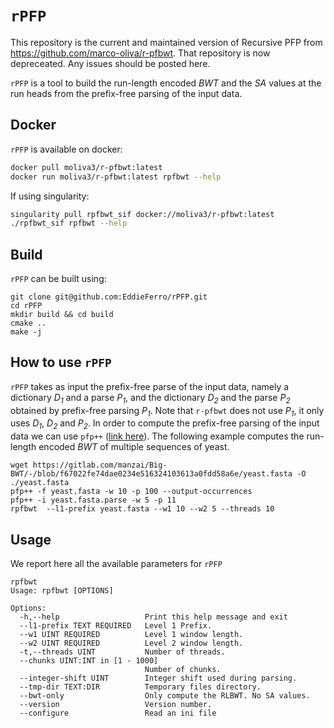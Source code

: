 # `rPFP`

This repository is the current and maintained version of Recursive PFP from https://github.com/marco-oliva/r-pfbwt. That repository is now depreceated. Any issues should be posted here.

`rPFP` is a tool to build the run-length encoded *BWT* and the *SA* values at the run heads from the prefix-free 
parsing of the input data.

## Docker
`rPFP` is available on docker:

```bash
docker pull moliva3/r-pfbwt:latest
docker run moliva3/r-pfbwt:latest rpfbwt --help
```

If using singularity:
```bash
singularity pull rpfbwt_sif docker://moliva3/r-pfbwt:latest
./rpfbwt_sif rpfbwt --help
```

## Build
`rPFP` can be built using: 

```shell
git clone git@github.com:EddieFerro/rPFP.git
cd rPFP
mkdir build && cd build
cmake ..
make -j
```
 
## How to use `rPFP`
`rPFP` takes as input the prefix-free parse of the input data, namely a dictionary *D<sub>1</sub>* and a parse *P<sub>1</sub>*, and 
the dictionary *D<sub>2</sub>* and the parse *P<sub>2</sub>* obtained by prefix-free parsing *P<sub>1</sub>*. Note that `r-pfbwt` does not use *P<sub>1</sub>*,
it only uses *D<sub>1</sub>*, *D<sub>2</sub>* and *P<sub>2</sub>*. In order to compute the prefix-free parsing of the input data we can use `pfp++`
([link here](https://github.com/marco-oliva/pfp.git)). The following example computes the run-length encoded *BWT* of multiple
sequences of yeast.

```shell
wget https://gitlab.com/manzai/Big-BWT/-/blob/f67022fe74dae0234e516324103613a0fdd58a6e/yeast.fasta -O ./yeast.fasta
pfp++ -f yeast.fasta -w 10 -p 100 --output-occurrences 
pfp++ -i yeast.fasta.parse -w 5 -p 11 
rpfbwt  --l1-prefix yeast.fasta --w1 10 --w2 5 --threads 10
```


## Usage
We report here all the available parameters for `rPFP`

```shell
rpfbwt
Usage: rpfbwt [OPTIONS]

Options:
  -h,--help                   Print this help message and exit
  --l1-prefix TEXT REQUIRED   Level 1 Prefix.
  --w1 UINT REQUIRED          Level 1 window length.
  --w2 UINT REQUIRED          Level 2 window length.
  -t,--threads UINT           Number of threads.
  --chunks UINT:INT in [1 - 1000]
                              Number of chunks.
  --integer-shift UINT        Integer shift used during parsing.
  --tmp-dir TEXT:DIR          Temporary files directory.
  --bwt-only                  Only compute the RLBWT. No SA values.
  --version                   Version number.
  --configure                 Read an ini file
```
